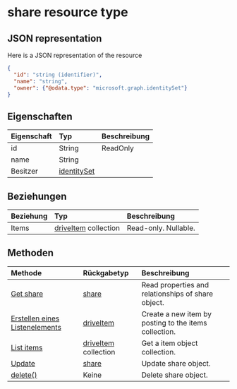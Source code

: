 # <a name="share-resource-type"></a>share resource type



## <a name="json-representation"></a>JSON representation

Here is a JSON representation of the resource

<!-- {
  "blockType": "resource",
  "optionalProperties": [
    "items"
  ],
  "@odata.type": "microsoft.graph.share"
}-->

```json
{
  "id": "string (identifier)",
  "name": "string",
  "owner": {"@odata.type": "microsoft.graph.identitySet"}
}

```
## <a name="properties"></a>Eigenschaften
| Eigenschaft     | Typ   |Beschreibung|
|:---------------|:--------|:----------|
|id|String| ReadOnly|
|name|String||
|Besitzer|[identitySet](identityset.md)||

## <a name="relationships"></a>Beziehungen
| Beziehung | Typ   |Beschreibung|
|:---------------|:--------|:----------|
|Items|[driveItem](driveitem.md) collection| Read-only. Nullable.|

## <a name="methods"></a>Methoden

| Methode           | Rückgabetyp    |Beschreibung|
|:---------------|:--------|:----------|
|[Get share](../api/share_get.md) | [share](share.md) |Read properties and relationships of share object.|
|[Erstellen eines Listenelements](../api/share_post_items.md) |[driveItem](driveitem.md)| Create a new item by posting to the items collection.|
|[List items](../api/share_list_items.md) |[driveItem](driveitem.md) collection| Get a item object collection.|
|[Update](../api/share_update.md) | [share](share.md)   |Update share object. |
|[delete()](../api/share_delete.md) | Keine |Delete share object. |

<!-- uuid: 8fcb5dbc-d5aa-4681-8e31-b001d5168d79
2015-10-25 14:57:30 UTC -->
<!-- {
  "type": "#page.annotation",
  "description": "share resource",
  "keywords": "",
  "section": "documentation",
  "tocPath": ""
}-->

